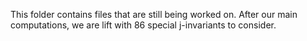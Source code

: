 
This folder contains files that are still being worked on.   After our main computations, we are lift with 86 special j-invariants to consider.
